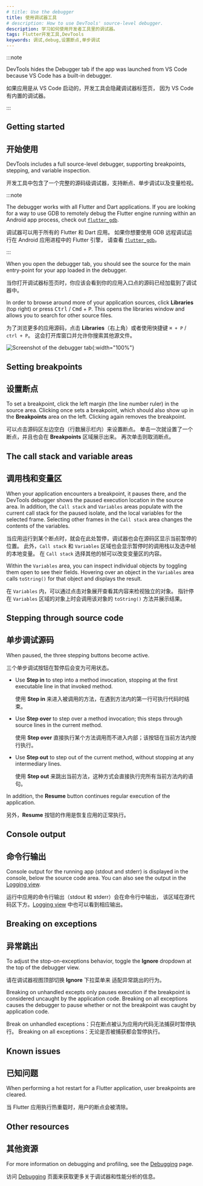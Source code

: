 ```yaml
---
# title: Use the debugger
title: 使用调试器工具
# description: How to use DevTools' source-level debugger.
description: 学习如何使用开发者工具里的调试器。
tags: Flutter开发工具,DevTools
keywords: 调试,debug,设置断点,单步调试
---
```


:::note

DevTools hides the Debugger tab if the app was launched
from VS Code because VS Code has a built-in debugger.

如果应用是从 VS Code 启动的，开发工具会隐藏调试器标签页，
因为 VS Code 有内置的调试器。

:::

## Getting started

## 开始使用

DevTools includes a full source-level debugger,
supporting breakpoints, stepping, and variable inspection.

开发工具中包含了一个完整的源码级调试器，支持断点、单步调试以及变量检视。

:::note

The debugger works with all Flutter and Dart applications.
If you are looking for a way to use GDB to remotely debug the
Flutter engine running within an Android app process,
check out [`flutter_gdb`][].

调试器可以用于所有的 Flutter 和 Dart 应用。
如果你想要使用 GDB 远程调试运行在 Android 应用进程中的 Flutter 引擎，
请查看 [`flutter_gdb`][]。

:::

[`flutter_gdb`]: {{site.repo.engine}}blob/main/sky/tools/flutter_gdb

When you open the debugger tab, you should see the source for the main
entry-point for your app loaded in the debugger.

当你打开调试器标签页时，你应该会看到你的应用入口点的源码已经加载到了调试器中。

In order to browse around more of your application sources, click **Libraries**
(top right) or press <kbd>Ctrl</kbd> / <kbd>Cmd</kbd> + <kbd>P</kbd>.
This opens the libraries window and allows you
to search for other source files.

为了浏览更多的应用源码，点击 **Libraries**（右上角）或者使用快捷键 `⌘ + P` / `ctrl + P`。
这会打开库窗口并允许你搜索其他源文件。

![Screenshot of the debugger tab](/assets/images/docs/tools/devtools/debugger_screenshot.png){:width="100%"}

## Setting breakpoints

## 设置断点

To set a breakpoint, click the left margin (the line number ruler)
in the source area. Clicking once sets a breakpoint, which should
also show up in the **Breakpoints** area on the left. Clicking
again removes the breakpoint.

可以点击源码区左边空白（行数展示栏内）来设置断点。
单击一次就设置了一个断点，并且也会在 **Breakpoints** 区域展示出来。
再次单击则取消断点。

## The call stack and variable areas

## 调用栈和变量区

When your application encounters a breakpoint, it pauses there,
and the DevTools debugger shows the paused execution location
in the source area. In addition, the `Call stack` and `Variables`
areas populate with the current call stack for the paused isolate,
and the local variables for the selected frame. Selecting other
frames in the `Call stack` area changes the contents of the variables.

当应用运行到某个断点时，就会在此处暂停，调试器也会在源码区显示当前暂停的位置。
此外，`Call stack` 和 `Variables` 区域也会显示暂停时的调用栈以及选中帧的本地变量。
在 `Call stack` 选择其他的帧可以改变变量区的内容。

Within the `Variables` area, you can inspect individual objects by
toggling them open to see their fields. Hovering over an object
in the `Variables` area calls `toString()` for that object and
displays the result.

在 `Variables` 内，可以通过点击对象展开查看其内容来检视独立的对象。
指针停在 `Variables` 区域的对象上时会调用该对象的 `toString()` 方法并展示结果。

## Stepping through source code

## 单步调试源码

When paused, the three stepping buttons become active.

三个单步调试按钮在暂停后会变为可用状态。

* Use **Step in** to step into a method invocation, stopping at
  the first executable line in that invoked method.
  
  使用 **Step in** 来进入被调用的方法，在遇到方法内的第一行可执行代码时结束。

* Use **Step over** to step over a method invocation;
  this steps through source lines in the current method.
  
  使用 **Step over** 直接执行某个方法调用而不进入内部；该按钮在当前方法内按行执行。
  
* Use **Step out** to step out of the current method,
  without stopping at any intermediary lines.
  
  使用 **Step out** 来跳出当前方法，这种方式会直接执行完所有当前方法内的语句。

In addition, the **Resume** button continues regular
execution of the application.

另外，**Resume** 按钮的作用是恢复应用的正常执行。

## Console output

## 命令行输出

Console output for the running app (stdout and stderr) is 
displayed in the console, below the source code area.
You can also see the output in the [Logging view][].

运行中应用的命令行输出（stdout 和 stderr）会在命令行中输出，
该区域在源代码区下方。[Logging view][] 中也可以看到相应输出。

## Breaking on exceptions

## 异常跳出

To adjust the stop-on-exceptions behavior, toggle the
**Ignore** dropdown at the top of the debugger view.

请在调试器视图顶部切换 **Ignore** 下拉菜单来
适配异常跳出的行为。

Breaking on unhandled excepts only pauses execution if the
breakpoint is considered uncaught by the application code.
Breaking on all exceptions causes the debugger to pause
whether or not the breakpoint was caught by application code.

Break on unhandled exceptions：只在断点被认为应用内代码无法捕获时暂停执行。
Breaking on all exceptions：无论是否被捕获都会暂停执行。

## Known issues

## 已知问题

When performing a hot restart for a Flutter application,
user breakpoints are cleared.

当 Flutter 应用执行热重载时，用户的断点会被清除。

[Logging view]: /tools/devtools/logging

## Other resources

## 其他资源

For more information on debugging and profiling, see the
[Debugging][] page.

访问 [Debugging][] 页面来获取更多关于调试器和性能分析的信息。

[Debugging]: /testing/debugging
